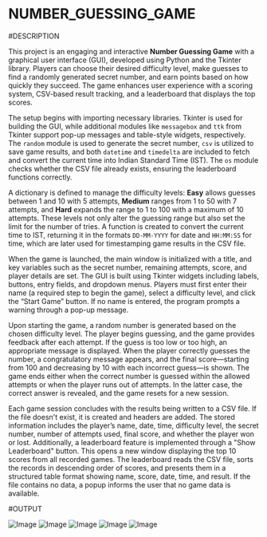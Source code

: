 # NUMBER_GUESSING_GAME

#DESCRIPTION

This project is an engaging and interactive **Number Guessing Game** with a graphical user interface (GUI), developed using Python and the Tkinter library. Players can choose their desired difficulty level, make guesses to find a randomly generated secret number, and earn points based on how quickly they succeed. The game enhances user experience with a scoring system, CSV-based result tracking, and a leaderboard that displays the top scores.

The setup begins with importing necessary libraries. Tkinter is used for building the GUI, while additional modules like `messagebox` and `ttk` from Tkinter support pop-up messages and table-style widgets, respectively. The `random` module is used to generate the secret number, `csv` is utilized to save game results, and both `datetime` and `timedelta` are included to fetch and convert the current time into Indian Standard Time (IST). The `os` module checks whether the CSV file already exists, ensuring the leaderboard functions correctly.

A dictionary is defined to manage the difficulty levels: **Easy** allows guesses between 1 and 10 with 5 attempts, **Medium** ranges from 1 to 50 with 7 attempts, and **Hard** expands the range to 1 to 100 with a maximum of 10 attempts. These levels not only alter the guessing range but also set the limit for the number of tries. A function is created to convert the current time to IST, returning it in the formats `DD-MM-YYYY` for date and `HH:MM:SS` for time, which are later used for timestamping game results in the CSV file.

When the game is launched, the main window is initialized with a title, and key variables such as the secret number, remaining attempts, score, and player details are set. The GUI is built using Tkinter widgets including labels, buttons, entry fields, and dropdown menus. Players must first enter their name (a required step to begin the game), select a difficulty level, and click the “Start Game” button. If no name is entered, the program prompts a warning through a pop-up message.

Upon starting the game, a random number is generated based on the chosen difficulty level. The player begins guessing, and the game provides feedback after each attempt. If the guess is too low or too high, an appropriate message is displayed. When the player correctly guesses the number, a congratulatory message appears, and the final score—starting from 100 and decreasing by 10 with each incorrect guess—is shown. The game ends either when the correct number is guessed within the allowed attempts or when the player runs out of attempts. In the latter case, the correct answer is revealed, and the game resets for a new session.

Each game session concludes with the results being written to a CSV file. If the file doesn't exist, it is created and headers are added. The stored information includes the player’s name, date, time, difficulty level, the secret number, number of attempts used, final score, and whether the player won or lost. Additionally, a leaderboard feature is implemented through a "Show Leaderboard" button. This opens a new window displaying the top 10 scores from all recorded games. The leaderboard reads the CSV file, sorts the records in descending order of scores, and presents them in a structured table format showing name, score, date, time, and result. If the file contains no data, a popup informs the user that no game data is available.

#OUTPUT

![Image](https://github.com/user-attachments/assets/8fae8d6d-bbf7-42ed-a905-af9919efb902)
![Image](https://github.com/user-attachments/assets/a16cc78a-105b-4d12-b815-5c32e3926451)
![Image](https://github.com/user-attachments/assets/e06bac54-78bd-4c19-bfb1-8822cc9198c9)
![Image](https://github.com/user-attachments/assets/9bf64a2c-c590-4400-a833-f522d99a1000)
![Image](https://github.com/user-attachments/assets/4e625a4b-4cb5-4d92-8d04-4f9eaea6b223)
